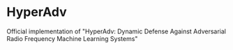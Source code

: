 # HyperAdv
Official implementation of "HyperAdv: Dynamic Defense Against Adversarial Radio Frequency Machine Learning Systems"
